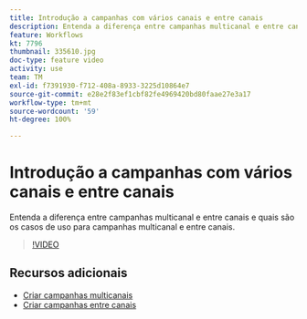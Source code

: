 ```yaml
---
title: Introdução a campanhas com vários canais e entre canais
description: Entenda a diferença entre campanhas multicanal e entre canais e quais são os casos de uso para campanhas multicanal e entre canais.
feature: Workflows
kt: 7796
thumbnail: 335610.jpg
doc-type: feature video
activity: use
team: TM
exl-id: f7391930-f712-408a-8933-3225d10864e7
source-git-commit: e28e2f83ef1cbf82fe4969420bd80faae27e3a17
workflow-type: tm+mt
source-wordcount: '59'
ht-degree: 100%

---
```


# Introdução a campanhas com vários canais e entre canais

Entenda a diferença entre campanhas multicanal e entre canais e quais são os casos de uso para campanhas multicanal e entre canais.

>[!VIDEO](https://video.tv.adobe.com/v/335610?quality=12)

## Recursos adicionais

* [Criar campanhas multicanais](/help/orchestrate-campaigns/multi-channel-campaigns.md)
* [Criar campanhas entre canais](/help/orchestrate-campaigns/cross-channel-campaigns.md)
